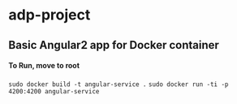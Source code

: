 # adp-project

## Basic Angular2 app for Docker container

#### To Run, move to root
  ```sudo docker build -t angular-service .```
  ```sudo docker run -ti -p 4200:4200 angular-service```
  
